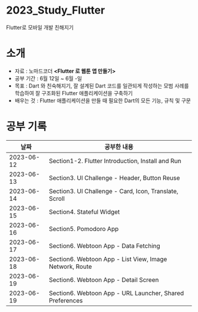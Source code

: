 # 2023_Study_Flutter
Flutter로 모바일 개발 친해지기


# 소개
- 자료 : 노마드코더 **<Flutter 로 웹툰 앱 만들기>**
- 공부 기간 : 6월 12일 ~ 6월 -일
- 목표 : Dart 와 친숙해지기, 잘 설계된 Dart 코드를 일관되게 작성하는 모범 사례를 학습하여 잘 구조화된 Flutter 애플리케이션을 구축하기
- 배우는 것 : Flutter 애플리케이션을 만들 때 필요한 Dart의 모든 기능, 규칙 및 구문

# 공부 기록
| 날짜         | 공부한 내용                                                         |
|------------|----------------------------------------------------------------|
| 2023-06-12 | Section1-2. Flutter Introduction, Install and Run                           |
| 2023-06-13 | Section3. UI Challenge - Header, Button Reuse                           |
| 2023-06-14 | Section3. UI Challenge - Card, Icon, Translate, Scroll                           |
| 2023-06-15 | Section4. Stateful Widget                           |
| 2023-06-16 | Section5. Pomodoro App                              |
| 2023-06-17 | Section6. Webtoon App - Data Fetching                              |
| 2023-06-18 | Section6. Webtoon App - List View, Image Network, Route                              |
| 2023-06-19 | Section6. Webtoon App - Detail Screen                              |
| 2023-06-19 | Section6. Webtoon App - URL Launcher, Shared Preferences                              |
